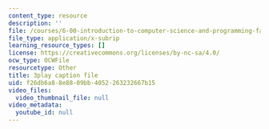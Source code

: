 ```yaml
---
content_type: resource
description: ''
file: /courses/6-00-introduction-to-computer-science-and-programming-fall-2008/f26db6a88e8809bb4052263232667b15_IZaAUwW7OsU.srt
file_type: application/x-subrip
learning_resource_types: []
license: https://creativecommons.org/licenses/by-nc-sa/4.0/
ocw_type: OCWFile
resourcetype: Other
title: 3play caption file
uid: f26db6a8-8e88-09bb-4052-263232667b15
video_files:
  video_thumbnail_file: null
video_metadata:
  youtube_id: null
---
```

